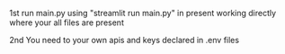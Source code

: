 1st run main.py using "streamlit run main.py" in present working directly where your all files are present 


2nd You need to your own apis and keys declared in .env files
